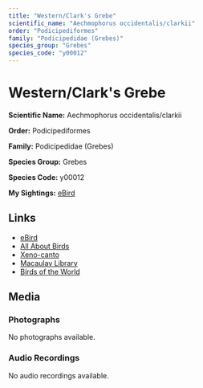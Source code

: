 ```yaml
---
title: "Western/Clark's Grebe"
scientific_name: "Aechmophorus occidentalis/clarkii"
order: "Podicipediformes"
family: "Podicipedidae (Grebes)"
species_group: "Grebes"
species_code: "y00012"
---
```


# Western/Clark's Grebe

**Scientific Name:** Aechmophorus occidentalis/clarkii

**Order:** Podicipediformes

**Family:** Podicipedidae (Grebes)

**Species Group:** Grebes

**Species Code:** y00012

**My Sightings:** [eBird](https://ebird.org/lifelist?r=world&time=life&spp=y00012)

## Links
* [eBird](https://ebird.org/species/y00012) 
* [All About Birds](https://www.allaboutbirds.org/guide/y00012) 
* [Xeno-canto](https://www.xeno-canto.org/species/aechmophorus-occidentalis/clarkii) 
* [Macaulay Library](https://search.macaulaylibrary.org/catalog?taxonCode=y00012&sort=rating_rank_desc)
* [Birds of the World](https://birdsoftheworld.org/bow/species/y00012)

## Media
### Photographs
No photographs available.

### Audio Recordings
No audio recordings available.
